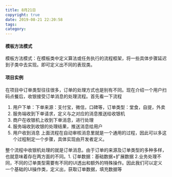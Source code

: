 ```yaml
---
title: 8月21日
copyright: true
date: 2019-08-21 22:20:58
tags:
category:
---
```

#### 模板方法模式
模板方法模式：在模板类中定义算法或任务执行的流程框架，将一些具体步骤延迟到子类中去实现。即可定义出不同的表现类。
#### 项目实例
在项目中订单类型往往很多，订单的处理方式也是别有不同。现在介绍一个用户扫码点餐后，收银接受订单消息的处理流程。首先看一下流程
1. 用户下单：下单来源：支付宝，微信，口碑等，订单类型：堂食，自提，外卖
2. 服务端收到下单请求，定义与之对应的消息推送给收银机
3. 商户在收银机上收到下单消息，进行处理
4. 服务端收到收银的处理结果，推送消息给用户
5. 用户收到消息
上面流程在自动审核消息里就是一个通用的过程，因此可以多这个过程制定一个步骤，具体实现由开发者定义。

整个流程中收银机处理的就是订单消息。由于订单的来源及订单类型的多种多样，也就意味着存在两方面的不同。1. 订单数据：基础数据+扩展数据 2.业务处理不同，不同的订单类型需要有不同的UI透出和额外的特殊操作。因此我们可以定义一个基础的UI操作类，定义出，获取订单数据，填充数据等

